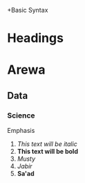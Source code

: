 +Basic Syntax
# Headings
# Arewa
## Data
### Science

Emphasis

1. *This text will be italic*
2. **This text will be bold**
3. *Musty*
4. *Jabir*
5. **Sa'ad**
